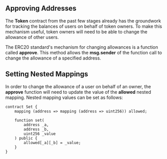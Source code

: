 ## Approving Addresses
The **Token** contract from the past few stages already has the groundwork for tracking the balances of users on behalf of token owners. To make this mechanism useful, token owners will need to be able to change the allowance of other users.

The ERC20 standard's mechanism for changing allowances is a function called **approve**. This method allows the **msg.sender** of the function call to change the allowance of a specified address.

## Setting Nested Mappings
In order to change the allowance of a user on behalf of an owner, the **approve** function will need to update the value of the **allowed** nested mapping. Nested mapping values can be set as follows:

```
contract Set {
    mapping (address => mapping (address => uint256)) allowed;

    function set(
        address _a, 
        address _b, 
        uint256 _value
    ) public {
        allowed[_a][_b] = _value;
    }
}